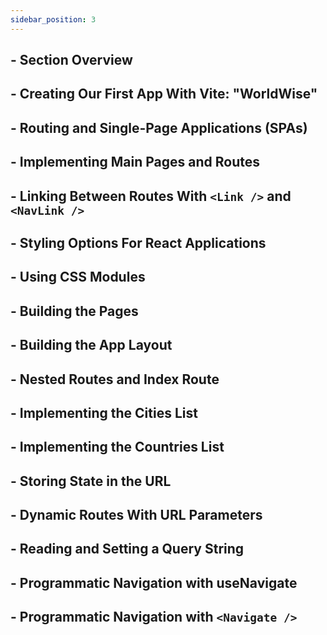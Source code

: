 ```yaml
---
sidebar_position: 3
---
```


## - Section Overview

## - Creating Our First App With Vite: "WorldWise"

## - Routing and Single-Page Applications (SPAs)

## - Implementing Main Pages and Routes

## - Linking Between Routes With `<Link />` and `<NavLink />`

## - Styling Options For React Applications

## - Using CSS Modules

## - Building the Pages

## - Building the App Layout

## - Nested Routes and Index Route

## - Implementing the Cities List

## - Implementing the Countries List

## - Storing State in the URL

## - Dynamic Routes With URL Parameters

## - Reading and Setting a Query String

## - Programmatic Navigation with useNavigate

## - Programmatic Navigation with `<Navigate />`
